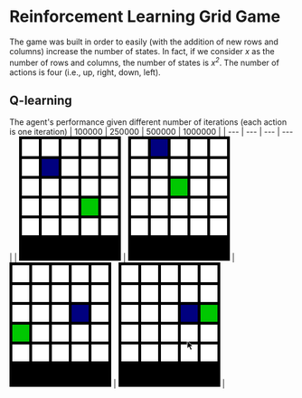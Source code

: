 # Reinforcement Learning Grid Game

The game was built in order to easily (with the addition of new rows and columns) increase the number of states. In fact, if we consider *x* as the number of rows and columns, the number of states is *x<sup>2</sup>*. The number of actions is four (i.e., up, right, down, left).


## Q-learning
The agent's performance given different number of iterations (each action is one iteration)
| 100000 | 250000 | 500000 | 1000000 |
| --- | --- | --- | --- |
| ![](images/100000.gif) | ![](images/250000.gif) | ![](images/500000.gif) | ![](images/1000000.gif) | 
 
